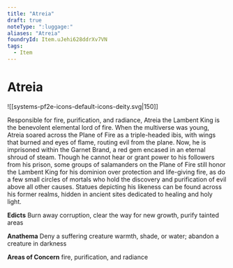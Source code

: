 ```yaml
---
title: "Atreia"
draft: true
noteType: ":luggage:"
aliases: "Atreia"
foundryId: Item.uJehi628ddrXv7VN
tags:
  - Item
---
```


# Atreia
![[systems-pf2e-icons-default-icons-deity.svg|150]]

Responsible for fire, purification, and radiance, Atreia the Lambent King is the benevolent elemental lord of fire. When the multiverse was young, Atreia soared across the Plane of Fire as a triple-headed ibis, with wings that burned and eyes of flame, routing evil from the plane. Now, he is imprisoned within the Garnet Brand, a red gem encased in an eternal shroud of steam. Though he cannot hear or grant power to his followers from his prison, some groups of salamanders on the Plane of Fire still honor the Lambent King for his dominion over protection and life-giving fire, as do a few small circles of mortals who hold the discovery and purification of evil above all other causes. Statues depicting his likeness can be found across his former realms, hidden in ancient sites dedicated to healing and holy light.

**Edicts** Burn away corruption, clear the way for new growth, purify tainted areas

**Anathema** Deny a suffering creature warmth, shade, or water; abandon a creature in darkness

**Areas of Concern** fire, purification, and radiance
